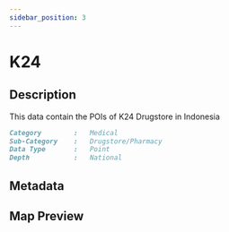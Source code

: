 ```yaml
---
sidebar_position: 3
---
```


# K24

## Description

This data contain the POIs of K24 Drugstore in Indonesia

```md title="K24"{1-4}
Category        :   Medical
Sub-Category    :   Drugstore/Pharmacy
Data Type       :   Point
Depth           :   National
```

## Metadata

## Map Preview